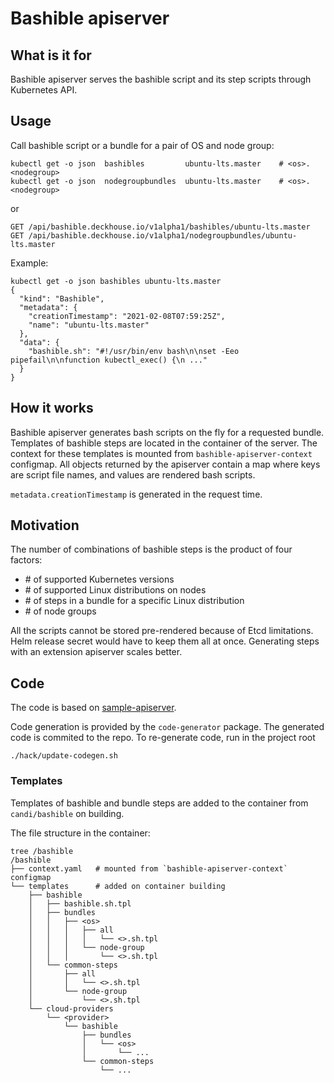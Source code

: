 # Bashible apiserver

## What is it for

Bashible apiserver serves the bashible script and its step scripts through Kubernetes API.

## Usage

Call bashible script or a bundle for a pair of OS and node group:

```shell
kubectl get -o json  bashibles         ubuntu-lts.master    # <os>.<nodegroup>
kubectl get -o json  nodegroupbundles  ubuntu-lts.master    # <os>.<nodegroup>
```

or

```
GET /api/bashible.deckhouse.io/v1alpha1/bashibles/ubuntu-lts.master
GET /api/bashible.deckhouse.io/v1alpha1/nodegroupbundles/ubuntu-lts.master
```

Example:

```shell
kubectl get -o json bashibles ubuntu-lts.master
{
  "kind": "Bashible",
  "metadata": {
    "creationTimestamp": "2021-02-08T07:59:25Z",
    "name": "ubuntu-lts.master"
  },
  "data": {
    "bashible.sh": "#!/usr/bin/env bash\n\nset -Eeo pipefail\n\nfunction kubectl_exec() {\n ..."
  }
}
```

## How it works

Bashible apiserver generates bash scripts on the fly for a requested bundle. Templates of bashible steps are located in
the container of the server. The context for these templates is mounted from `bashible-apiserver-context` configmap. All
objects returned by the apiserver contain a map where keys are script file names, and values are rendered bash scripts.

`metadata.creationTimestamp` is generated in the request time.

## Motivation

The number of combinations of bashible steps is the product of four factors:

* \# of supported Kubernetes versions
* \# of supported Linux distributions on nodes
* \# of steps in a bundle for a specific Linux distribution
* \# of node groups

All the scripts cannot be stored pre-rendered because of Etcd limitations. Helm release secret would have to keep them
all at once. Generating steps with an extension apiserver scales better.

## Code

The code is based on [sample-apiserver](https://https://github.com/kubernetes/sample-apiserver).

Code generation is provided by the `code-generator` package. The generated code is commited to the repo. To re-generate
code, run in the project root

```shell
./hack/update-codegen.sh
```

### Templates

Templates of bashible and bundle steps are added to the container from `candi/bashible` on building.

The file structure in the container:

```shell
tree /bashible
/bashible
├── context.yaml   # mounted from `bashible-apiserver-context` configmap
└── templates      # added on container building
    ├── bashible
    │   ├── bashible.sh.tpl
    │   ├── bundles
    │   │   ├── <os>
    │   │   │   ├── all
    │   │   │   │   └── <>.sh.tpl
    │   │   │   └── node-group
    │   │   │       └── <>.sh.tpl
    │   └── common-steps
    │       ├── all
    │       │   └── <>.sh.tpl
    │       └── node-group
    │           └── <>.sh.tpl
    └── cloud-providers
        └── <provider>
            └── bashible
                ├── bundles
                │   └── <os>
                │       └── ...
                └── common-steps
                    └── ...
```
